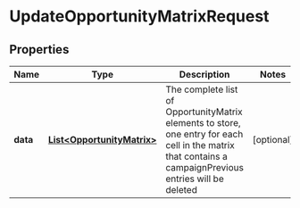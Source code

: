 

# UpdateOpportunityMatrixRequest


## Properties

| Name | Type | Description | Notes |
|------------ | ------------- | ------------- | -------------|
|**data** | [**List&lt;OpportunityMatrix&gt;**](OpportunityMatrix.md) | The complete list of OpportunityMatrix elements to store, one entry for each cell in the matrix that contains a campaignPrevious entries will be deleted |  [optional] |



